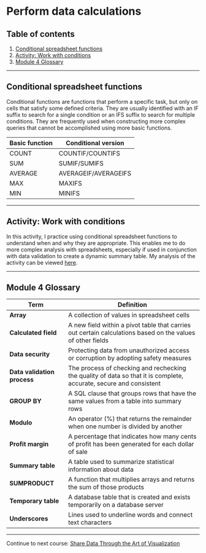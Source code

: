 # Perform data calculations

## Table of contents

1. [Conditional spreadsheet functions](#conditional-spreadsheet-functions)
2. [Activity: Work with conditions](#activity-work-with-conditions)
3. [Module 4 Glossary](#module-4-glossary)

---

## Conditional spreadsheet functions

Conditional functions are functions that perform a specific task, but only on cells that satisfy some defined criteria. They are usually identified with an IF suffix to search for a single condition or an IFS suffix to search for multiple conditions. They are frequently used when constructing more complex queries that cannot be accomplished using more basic functions.

| Basic function | Conditional version |
| --- | --- |
| COUNT | COUNTIF/COUNTIFS |
| SUM | SUMIF/SUMIFS |
| AVERAGE | AVERAGEIF/AVERAGEIFS |
| MAX | MAXIFS |
| MIN | MINIFS |

---

## Activity: Work with conditions

In this activity, I practice using conditional spreadsheet functions to understand when and why they are appropriate. This enables me to do more complex analysis with spreadsheets, especially if used in conjunction with data validation to create a dynamic summary table.  My analysis of the activity can be viewed [here](/activities/spreadsheets/c05m04-work-with-conditions/c05m04-work-with-conditions-activity.md).

---

## Module 4 Glossary

| Term | Definition |
| --- | --- |
| **Array** | A collection of values in spreadsheet cells |
| **Calculated field** | A new field within a pivot table that carries out certain calculations based on the values of other fields |
| **Data security** | Protecting data from unauthorized access or corruption by adopting safety measures |
| **Data validation process** | The process of checking and rechecking the quality of data so that it is complete, accurate, secure and consistent |
| **GROUP BY** | A SQL clause that groups rows that have the same values from a table into summary rows |
| **Modulo** | An operator (%) that returns the remainder when one number is divided by another |
| **Profit margin** | A percentage that indicates how many cents of profit has been generated for each dollar of sale |
| **Summary table** | A table used to summarize statistical information about data |
| **SUMPRODUCT** | A function that multiplies arrays and returns the sum of those products |
| **Temporary table** | A database table that is created and exists temporarily on a database server |
| **Underscores** | Lines used to underline words and connect text characters |

---

Continue to next course: [Share Data Through the Art of Visualization](/6-Share-Data-Through-the-Art-of-Visualization/README.md)
